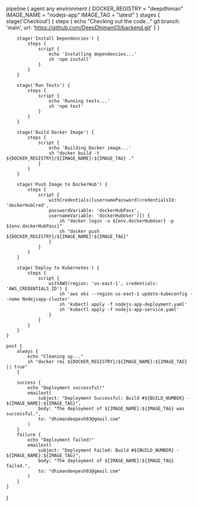 pipeline {
    agent any
    environment {
        DOCKER_REGISTRY = "deepdhiman"
        IMAGE_NAME = "nodejs-app"
        IMAGE_TAG = "latest"
    }
    stages {
        stage('Checkout') {
            steps {
                echo "Checking out the code..."
                git branch: 'main', url: 'https://github.com/DeepDhiman03/backend.git'
            }
        }

        stage('Install Dependencies') {
            steps {
                script {
                    echo 'Installing dependencies...'
                    sh 'npm install'
                }
            }
        }

        stage('Run Tests') {
            steps {
                script {
                    echo 'Running tests...'
                    sh 'npm test'
                }
            }
        }

        stage('Build Docker Image') {
            steps {
                script {
                    echo 'Building Docker image...'
                    sh "docker build -t ${DOCKER_REGISTRY}/${IMAGE_NAME}:${IMAGE_TAG} ."
                }
            }
        }

        stage('Push Image to DockerHub') {
            steps {
                script {
                    withCredentials([usernamePassword(credentialsId: 'dockerHubCred', 
                    passwordVariable: 'dockerHubPass', 
                    usernameVariable: 'dockerHubUser')]) {
                        sh "docker login -u ${env.dockerHubUser} -p ${env.dockerHubPass}"
                        sh "docker push ${DOCKER_REGISTRY}/${IMAGE_NAME}:${IMAGE_TAG}"
                    }
                }
            }
        }

        stage('Deploy to Kubernetes') {
            steps {
                script {
                    withAWS(region: 'us-east-1', credentials: 'AWS_CREDENTIALS_ID') {
                        sh 'aws eks --region us-east-1 update-kubeconfig --name Nodejsapp-cluster'
                        sh 'kubectl apply -f nodejs-app-deployment.yaml'
                        sh 'kubectl apply -f nodejs-app-service.yaml'
                    }
                }
            }
        }
    }

    post {
        always {
            echo "Cleaning up..."
            sh "docker rmi ${DOCKER_REGISTRY}/${IMAGE_NAME}:${IMAGE_TAG} || true"
        }

        success {
            echo "Deployment successful!"
            emailext(
                subject: "Deployment Successful: Build #${BUILD_NUMBER} - ${IMAGE_NAME}:${IMAGE_TAG}",
                body: "The deployment of ${IMAGE_NAME}:${IMAGE_TAG} was successful.",
                to: "dhimandeepesh03@gmail.com"
            )
        }
        failure {
            echo "Deployment failed!"
            emailext(
                subject: "Deployment Failed: Build #${BUILD_NUMBER} - ${IMAGE_NAME}:${IMAGE_TAG}",
                body: "The deployment of ${IMAGE_NAME}:${IMAGE_TAG} failed.",
                to: "dhimandeepesh03@gmail.com"
            )
        }
    }
}

